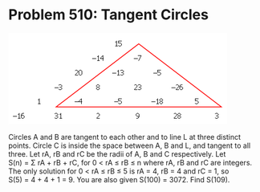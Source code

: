 # Problem 510: Tangent Circles

![problem](problem.gif)

Circles A and B are tangent to each other and to line L at three
distinct points. Circle C is inside the space between A, B and L, and
tangent to all three. Let rA, rB and rC be the radii of A, B and C
respectively. Let S(n) = Σ rA + rB + rC, for 0 &lt; rA ≤ rB ≤ n where
rA, rB and rC are integers. The only solution for 0 &lt; rA ≤ rB ≤ 5 is
rA = 4, rB = 4 and rC = 1, so S(5) = 4 + 4 + 1 = 9. You are also given
S(100) = 3072. Find S(109).